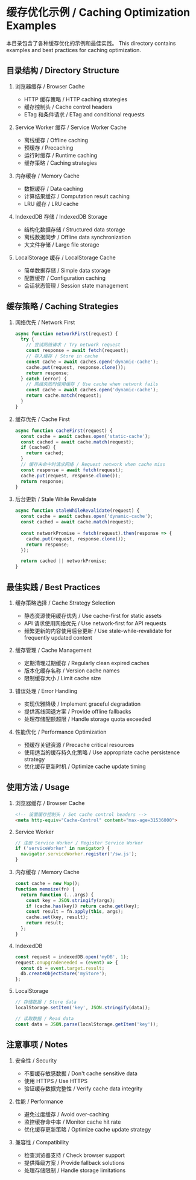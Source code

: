 # 缓存优化示例 / Caching Optimization Examples

本目录包含了各种缓存优化的示例和最佳实践。
This directory contains examples and best practices for caching optimization.

## 目录结构 / Directory Structure

1. 浏览器缓存 / Browser Cache
   - HTTP 缓存策略 / HTTP caching strategies
   - 缓存控制头 / Cache control headers
   - ETag 和条件请求 / ETag and conditional requests

2. Service Worker 缓存 / Service Worker Cache
   - 离线缓存 / Offline caching
   - 预缓存 / Precaching
   - 运行时缓存 / Runtime caching
   - 缓存策略 / Caching strategies

3. 内存缓存 / Memory Cache
   - 数据缓存 / Data caching
   - 计算结果缓存 / Computation result caching
   - LRU 缓存 / LRU cache

4. IndexedDB 存储 / IndexedDB Storage
   - 结构化数据存储 / Structured data storage
   - 离线数据同步 / Offline data synchronization
   - 大文件存储 / Large file storage

5. LocalStorage 缓存 / LocalStorage Cache
   - 简单数据存储 / Simple data storage
   - 配置缓存 / Configuration caching
   - 会话状态管理 / Session state management

## 缓存策略 / Caching Strategies

1. 网络优先 / Network First
   ```javascript
   async function networkFirst(request) {
     try {
       // 尝试网络请求 / Try network request
       const response = await fetch(request);
       // 存入缓存 / Store in cache
       const cache = await caches.open('dynamic-cache');
       cache.put(request, response.clone());
       return response;
     } catch (error) {
       // 网络失败时使用缓存 / Use cache when network fails
       const cache = await caches.open('dynamic-cache');
       return cache.match(request);
     }
   }
   ```

2. 缓存优先 / Cache First
   ```javascript
   async function cacheFirst(request) {
     const cache = await caches.open('static-cache');
     const cached = await cache.match(request);
     if (cached) {
       return cached;
     }
     // 缓存未命中时请求网络 / Request network when cache miss
     const response = await fetch(request);
     cache.put(request, response.clone());
     return response;
   }
   ```

3. 后台更新 / Stale While Revalidate
   ```javascript
   async function staleWhileRevalidate(request) {
     const cache = await caches.open('dynamic-cache');
     const cached = await cache.match(request);
     
     const networkPromise = fetch(request).then(response => {
       cache.put(request, response.clone());
       return response;
     });

     return cached || networkPromise;
   }
   ```

## 最佳实践 / Best Practices

1. 缓存策略选择 / Cache Strategy Selection
   - 静态资源使用缓存优先 / Use cache-first for static assets
   - API 请求使用网络优先 / Use network-first for API requests
   - 频繁更新的内容使用后台更新 / Use stale-while-revalidate for frequently updated content

2. 缓存管理 / Cache Management
   - 定期清理过期缓存 / Regularly clean expired caches
   - 版本化缓存名称 / Version cache names
   - 限制缓存大小 / Limit cache size

3. 错误处理 / Error Handling
   - 实现优雅降级 / Implement graceful degradation
   - 提供离线回退方案 / Provide offline fallbacks
   - 处理存储配额超限 / Handle storage quota exceeded

4. 性能优化 / Performance Optimization
   - 预缓存关键资源 / Precache critical resources
   - 使用适当的缓存持久化策略 / Use appropriate cache persistence strategy
   - 优化缓存更新时机 / Optimize cache update timing

## 使用方法 / Usage

1. 浏览器缓存 / Browser Cache
   ```html
   <!-- 设置缓存控制头 / Set cache control headers -->
   <meta http-equiv="Cache-Control" content="max-age=31536000">
   ```

2. Service Worker
   ```javascript
   // 注册 Service Worker / Register Service Worker
   if ('serviceWorker' in navigator) {
     navigator.serviceWorker.register('/sw.js');
   }
   ```

3. 内存缓存 / Memory Cache
   ```javascript
   const cache = new Map();
   function memoize(fn) {
     return function (...args) {
       const key = JSON.stringify(args);
       if (cache.has(key)) return cache.get(key);
       const result = fn.apply(this, args);
       cache.set(key, result);
       return result;
     };
   }
   ```

4. IndexedDB
   ```javascript
   const request = indexedDB.open('myDB', 1);
   request.onupgradeneeded = (event) => {
     const db = event.target.result;
     db.createObjectStore('myStore');
   };
   ```

5. LocalStorage
   ```javascript
   // 存储数据 / Store data
   localStorage.setItem('key', JSON.stringify(data));
   
   // 读取数据 / Read data
   const data = JSON.parse(localStorage.getItem('key'));
   ```

## 注意事项 / Notes

1. 安全性 / Security
   - 不要缓存敏感数据 / Don't cache sensitive data
   - 使用 HTTPS / Use HTTPS
   - 验证缓存数据完整性 / Verify cache data integrity

2. 性能 / Performance
   - 避免过度缓存 / Avoid over-caching
   - 监控缓存命中率 / Monitor cache hit rate
   - 优化缓存更新策略 / Optimize cache update strategy

3. 兼容性 / Compatibility
   - 检查浏览器支持 / Check browser support
   - 提供降级方案 / Provide fallback solutions
   - 处理存储限制 / Handle storage limitations 